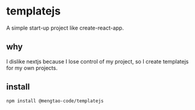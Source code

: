 # templatejs

A simple start-up project like create-react-app.

## why

I dislike nextjs because I lose control of my project, so I create templatejs for my own projects.

## install

```shell
npm install @mengtao-code/templatejs
```
